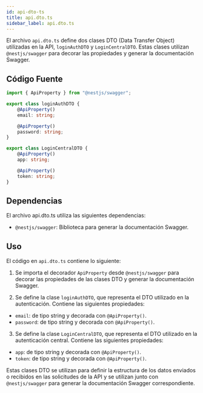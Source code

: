 ```yaml
---
id: api-dto-ts
title: api.dto.ts
sidebar_label: api.dto.ts
---
```


El archivo `api.dto.ts` define dos clases DTO (Data Transfer Object) utilizadas en la API, `loginAuthDTO` y `LoginCentralDTO`. Estas clases utilizan `@nestjs/swagger` para decorar las propiedades y generar la documentación Swagger.

## Código Fuente
```typescript
import { ApiProperty } from "@nestjs/swagger";

export class loginAuthDTO {
	@ApiProperty()
	email: string;

	@ApiProperty()
	password: string;
}

export class LoginCentralDTO {
	@ApiProperty()
	app: string;

	@ApiProperty()
	token: string;
}
```

## Dependencias
El archivo api.dto.ts utiliza las siguientes dependencias:

- `@nestjs/swagger`: Biblioteca para generar la documentación Swagger.
  
## Uso
El código en `api.dto.ts` contiene lo siguiente:

1. Se importa el decorador `ApiProperty` desde `@nestjs/swagger` para decorar las propiedades de las clases DTO y generar la documentación Swagger.

2. Se define la clase `loginAuthDTO`, que representa el DTO utilizado en la autenticación. Contiene las siguientes propiedades:

- `email`: de tipo string y decorada con `@ApiProperty()`.
- `password`: de tipo string y decorada con `@ApiProperty()`.
3. Se define la clase `LoginCentralDTO`, que representa el DTO utilizado en la autenticación central. Contiene las siguientes propiedades:

- `app`: de tipo string y decorada con `@ApiProperty()`.
- `token`: de tipo string y decorada con `@ApiProperty()`.

Estas clases DTO se utilizan para definir la estructura de los datos enviados o recibidos en las solicitudes de la API y se utilizan junto con `@nestjs/swagger` para generar la documentación Swagger correspondiente.